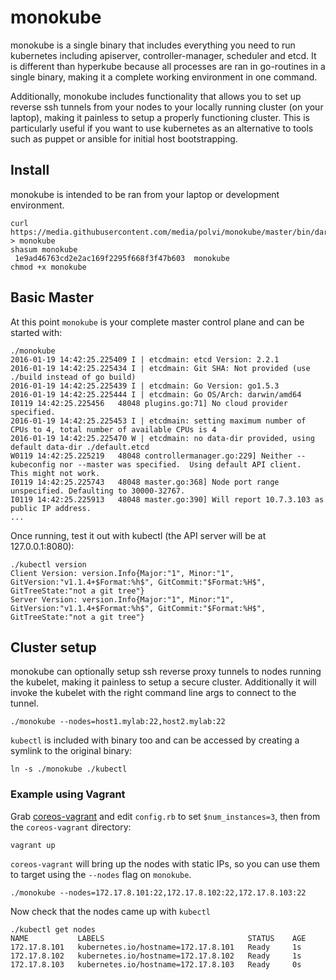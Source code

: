 # monokube

monokube is a single binary that includes everything you need to run kubernetes  including apiserver, controller-manager, scheduler and etcd. It is different than hyperkube because all processes are ran in go-routines in a single binary, making it a complete working environment in one command. 

Additionally, monokube includes functionality that allows you to set up reverse ssh tunnels from your nodes to your locally running cluster (on your laptop), making it painless to setup a properly functioning cluster. This is particularly useful if you want to use kubernetes as an alternative to tools such as puppet or ansible for initial host bootstrapping. 

## Install

monokube is intended to be ran from your laptop or development environment. 

```
curl https://media.githubusercontent.com/media/polvi/monokube/master/bin/darwin/amd64/monokube > monokube
shasum monokube 
 1e9ad46763cd2e2ac169f2295f668f3f47b603  monokube
chmod +x monokube
```

## Basic Master


At this point `monokube` is your complete master control plane and can be started with:

```
./monokube
2016-01-19 14:42:25.225409 I | etcdmain: etcd Version: 2.2.1
2016-01-19 14:42:25.225434 I | etcdmain: Git SHA: Not provided (use ./build instead of go build)
2016-01-19 14:42:25.225439 I | etcdmain: Go Version: go1.5.3
2016-01-19 14:42:25.225444 I | etcdmain: Go OS/Arch: darwin/amd64
I0119 14:42:25.225456   48048 plugins.go:71] No cloud provider specified.
2016-01-19 14:42:25.225453 I | etcdmain: setting maximum number of CPUs to 4, total number of available CPUs is 4
2016-01-19 14:42:25.225470 W | etcdmain: no data-dir provided, using default data-dir ./default.etcd
W0119 14:42:25.225219   48048 controllermanager.go:229] Neither --kubeconfig nor --master was specified.  Using default API client.  This might not work.
I0119 14:42:25.225743   48048 master.go:368] Node port range unspecified. Defaulting to 30000-32767.
I0119 14:42:25.225913   48048 master.go:390] Will report 10.7.3.103 as public IP address.
...
```

Once running, test it out with kubectl (the API server will be at 127.0.0.1:8080):

```
./kubectl version
Client Version: version.Info{Major:"1", Minor:"1", GitVersion:"v1.1.4+$Format:%h$", GitCommit:"$Format:%H$", GitTreeState:"not a git tree"}
Server Version: version.Info{Major:"1", Minor:"1", GitVersion:"v1.1.4+$Format:%h$", GitCommit:"$Format:%H$", GitTreeState:"not a git tree"}
```

## Cluster setup

monokube can optionally setup ssh reverse proxy tunnels to nodes running the kubelet, making it painless to setup a secure cluster. Additionally it will invoke the kubelet with the right command line args to connect to the tunnel.

```
./monokube --nodes=host1.mylab:22,host2.mylab:22
```

`kubectl` is included with binary too and can be accessed by creating a symlink to the original binary:

```
ln -s ./monokube ./kubectl 
```


### Example using Vagrant

Grab [coreos-vagrant](https://github.com/coreos/coreos-vagrant) and edit `config.rb` to set `$num_instances=3`, then from the `coreos-vagrant` directory:

```
vagrant up
```

`coreos-vagrant` will bring up the nodes with static IPs, so you can use them to target using the `--nodes` flag on `monokube`. 

```
./monokube --nodes=172.17.8.101:22,172.17.8.102:22,172.17.8.103:22
```

Now check that the nodes came up with `kubectl`

```
./kubectl get nodes
NAME           LABELS                                STATUS    AGE
172.17.8.101   kubernetes.io/hostname=172.17.8.101   Ready     1s
172.17.8.102   kubernetes.io/hostname=172.17.8.102   Ready     1s
172.17.8.103   kubernetes.io/hostname=172.17.8.103   Ready     0s
```
